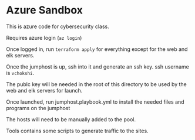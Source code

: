 # Azure Sandbox

This is azure code for cybersecurity class.

Requires azure login (`az login`) 

Once logged in, run `terraform apply` for everything except for the web and elk servers.

Once the jumphost is up, ssh into it and generate an ssh key. ssh username is `vchokshi`.

The publc key will be needed in the root of this directory to be used by the web and elk servers for launch.

Once launched, run jumphost.playbook.yml to install the needed files and programs on the jumphost

The hosts will need to be manually added to the pool.

Tools contains some scripts to generate traffic to the sites.

